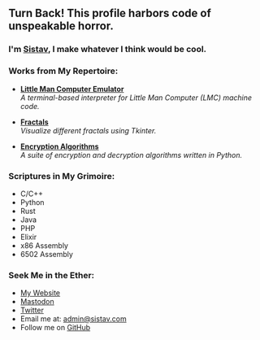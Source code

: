## Turn Back! This profile harbors code of unspeakable horror.

### I'm [Sistav](https://sistav.com), I make whatever I think would be cool.

### Works from My Repertoire:
- [**Little Man Computer Emulator**](https://github.com/Sistav/LittleManComputerEmulator)  
  *A terminal-based interpreter for Little Man Computer (LMC) machine code.*

- [**Fractals**](https://github.com/Sistav/Fractals)  
  *Visualize different fractals using Tkinter.*

- [**Encryption Algorithms**](https://github.com/Sistav/Encryption-Algorithms)  
  *A suite of encryption and decryption algorithms written in Python.*

### Scriptures in My Grimoire:
- C/C++
- Python
- Rust
- Java
- PHP
- Elixir
- x86 Assembly
- 6502 Assembly

### Seek Me in the Ether:
- [My Website](https://sistav.com/)
- [Mastodon](https://fosstodon.org/@Sistav)
- [Twitter](https://x.com/NotSistav)
- Email me at: [admin@sistav.com](mailto:admin@sistav.com)
- Follow me on [GitHub](https://github.com/Sistav?tab=followers)

